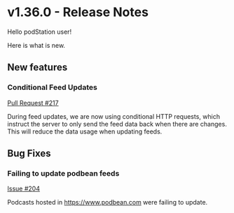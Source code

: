 # v1.36.0 - Release Notes

Hello podStation user!

Here is what is new.

## New features

### Conditional Feed Updates

[Pull Request #217](https://github.com/podStation/podStation/pull/217)

During feed updates, we are now using conditional HTTP requests, which instruct the server to only send the feed data back when there are changes.  
This will reduce the data usage when updating feeds.

## Bug Fixes

### Failing to update podbean feeds

[Issue #204](https://github.com/podStation/podStation/issues/204)

Podcasts hosted in <https://www.podbean.com> were failing to update. 
